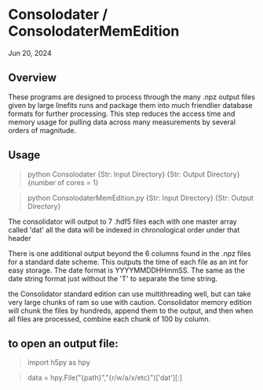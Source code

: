 Consolodater / ConsolodaterMemEdition 
=======
Jun 20, 2024

Overview
-----

These programs are designed to process through the many .npz output files given by large linefits runs and package them into much friendlier database formats for further processing. This step reduces the access time and memory usage for pulling data across many measurements by several orders of magnitude. 

Usage
----
>python Consolodater {Str: Input Directory} {Str: Output Directory} {number of cores = 1}

>python ConsolodaterMemEdition.py {Str: Input Directory} {Str: Output Directory}

The consolidator will output to 7 .hdf5 files each with one master array called 'dat' all the data will be indexed in chronological order under that header  

There is one additional output beyond the 6 columns found in the .npz files for a standard date scheme. This outputs the time of each file as an int for easy storage. The date format is YYYYMMDDHHmmSS. The same as the date string format just without the 'T' to separate the time string. 

the Consolidator standard edition can use multithreading well, but can take very large chunks of ram so use with caution. Consolidator memory edition will chunk the files by hundreds, append them to the output, and then when all files are processed, combine each chunk of 100 by column.

to open an output file:
----
>import h5py as hpy

>data = hpy.File("{path}","{r/w/a/x/etc}")['dat'][:]
